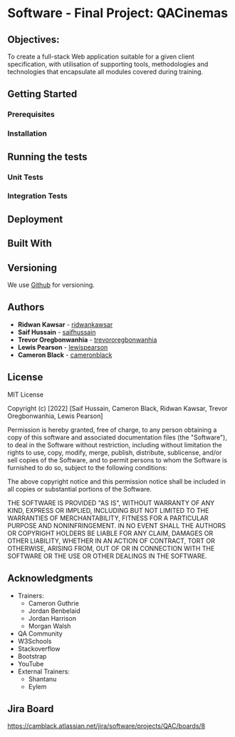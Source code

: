 # Software - Final Project: QACinemas

## Objectives: 
To create a full-stack Web application suitable for a given client 
specification, with utilisation of supporting tools, methodologies and 
technologies that encapsulate all modules covered during training.

## Getting Started

### Prerequisites

### Installation

## Running the tests

### Unit Tests

### Integration Tests 

## Deployment

## Built With

## Versioning
We use [Github](https://github.com/QAC-Sierra/QACinemas) for versioning.

## Authors
* **Ridwan Kawsar** - [ridwankawsar](https://github.com/Ridwan-Kawsar)
* **Saif Hussain** - [saifhussain](https://github.com/saifhussain98)
* **Trevor Oregbonwanhia** - [trevororegbonwanhia](https://github.com/TrevorOregbomGitHub)
* **Lewis Pearson** - [lewispearson](https://github.com/LewisPearsonGitHub)
* **Cameron Black** - [cameronblack](https://github.com/Cam-Black)

## License
MIT License

Copyright (c) [2022] [Saif Hussain, Cameron Black, Ridwan Kawsar, 
Trevor Oregbonwanhia, Lewis Pearson]

Permission is hereby granted, free of charge, to any person obtaining a copy
of this software and associated documentation files (the "Software"), to deal
in the Software without restriction, including without limitation the rights
to use, copy, modify, merge, publish, distribute, sublicense, and/or sell
copies of the Software, and to permit persons to whom the Software is
furnished to do so, subject to the following conditions:

The above copyright notice and this permission notice shall be included in all
copies or substantial portions of the Software.

THE SOFTWARE IS PROVIDED "AS IS", WITHOUT WARRANTY OF ANY KIND, EXPRESS OR
IMPLIED, INCLUDING BUT NOT LIMITED TO THE WARRANTIES OF MERCHANTABILITY,
FITNESS FOR A PARTICULAR PURPOSE AND NONINFRINGEMENT. IN NO EVENT SHALL THE
AUTHORS OR COPYRIGHT HOLDERS BE LIABLE FOR ANY CLAIM, DAMAGES OR OTHER
LIABILITY, WHETHER IN AN ACTION OF CONTRACT, TORT OR OTHERWISE, ARISING FROM,
OUT OF OR IN CONNECTION WITH THE SOFTWARE OR THE USE OR OTHER DEALINGS IN THE
SOFTWARE.

## Acknowledgments
* Trainers:
	* Cameron Guthrie
	* Jordan Benbelaid
	* Jordan Harrison
	* Morgan Walsh
* QA Community
* W3Schools
* Stackoverflow
* Bootstrap
* YouTube
* External Trainers:
	* Shantanu
	* Eylem

## Jira Board
https://camblack.atlassian.net/jira/software/projects/QAC/boards/8
